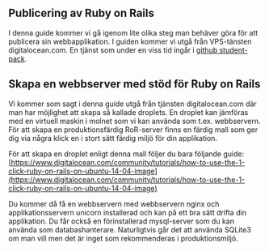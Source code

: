 ## Publicering av Ruby on Rails
I denna guide kommer vi gå igenom lite olika steg man behäver göra för att publicera sin webbapplikation. I guiden kommer vi utgå från VPS-tänsten digitalocean.com. En tjänst som under en viss tid ingår i [github student-pack](https://education.github.com/pack). 


## Skapa en webbserver med stöd för Ruby on Rails
Vi kommer som sagt i denna guide utgå från tjänsten digitalocean.com där man har möjlighet att skapa så kallade droplets. En droplet kan jämföras med en virtuell maskin i molnet som vi kan använda som t.ex. webbservern. För att skapa en produktionsfärdig RoR-server finns en färdig mall som ger dig via några klick en i stort sätt färdig miljö för din applikation.

För att skapa en droplet enligt denna mall följer du bara följande guide:
[https://www.digitalocean.com/community/tutorials/how-to-use-the-1-click-ruby-on-rails-on-ubuntu-14-04-image](https://www.digitalocean.com/community/tutorials/how-to-use-the-1-click-ruby-on-rails-on-ubuntu-14-04-image)

Du kommer då få en webbservern med webbservern nginx och applikationsservern unicorn installerad och kan på ett bra sätt drifta din applikation. Du får också en förinstallerad mysql-server som du kan använda som databashanterare. Naturligtvis går det att använda SQLite3 om man vill men det är inget som rekommenderas i produktionsmiljö.
